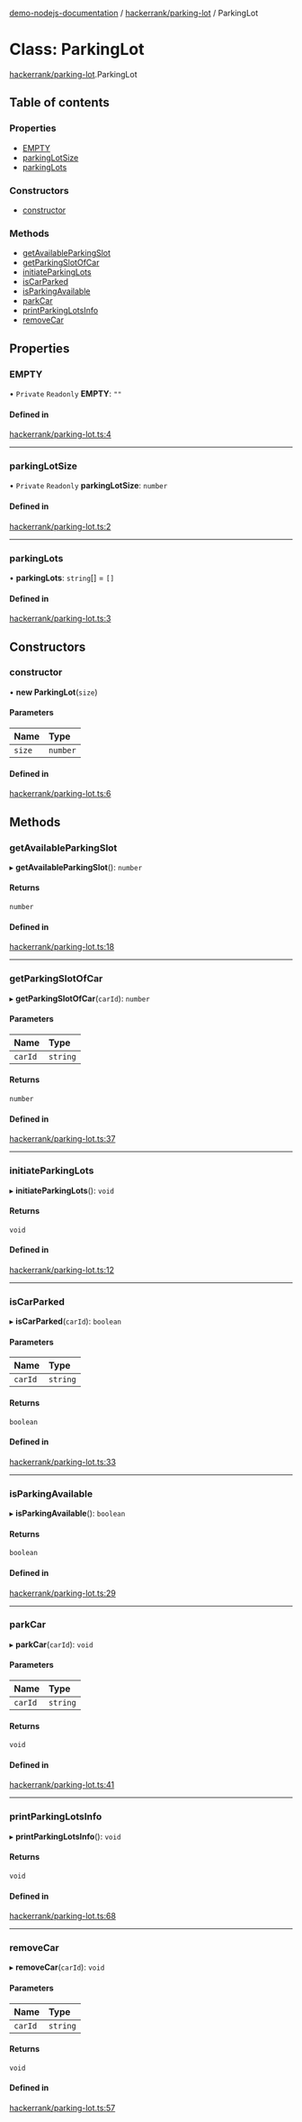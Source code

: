 [demo-nodejs-documentation](../README.md) / [hackerrank/parking-lot](../modules/hackerrank_parking_lot.md) / ParkingLot

# Class: ParkingLot

[hackerrank/parking-lot](../modules/hackerrank_parking_lot.md).ParkingLot

## Table of contents

### Properties

- [EMPTY](hackerrank_parking_lot.ParkingLot.md#empty)
- [parkingLotSize](hackerrank_parking_lot.ParkingLot.md#parkinglotsize)
- [parkingLots](hackerrank_parking_lot.ParkingLot.md#parkinglots)

### Constructors

- [constructor](hackerrank_parking_lot.ParkingLot.md#constructor)

### Methods

- [getAvailableParkingSlot](hackerrank_parking_lot.ParkingLot.md#getavailableparkingslot)
- [getParkingSlotOfCar](hackerrank_parking_lot.ParkingLot.md#getparkingslotofcar)
- [initiateParkingLots](hackerrank_parking_lot.ParkingLot.md#initiateparkinglots)
- [isCarParked](hackerrank_parking_lot.ParkingLot.md#iscarparked)
- [isParkingAvailable](hackerrank_parking_lot.ParkingLot.md#isparkingavailable)
- [parkCar](hackerrank_parking_lot.ParkingLot.md#parkcar)
- [printParkingLotsInfo](hackerrank_parking_lot.ParkingLot.md#printparkinglotsinfo)
- [removeCar](hackerrank_parking_lot.ParkingLot.md#removecar)

## Properties

### EMPTY

• `Private` `Readonly` **EMPTY**: ``""``

#### Defined in

[hackerrank/parking-lot.ts:4](https://github.com/BhaskarMantralaHub/demo-nodejs/blob/fb8f461/src/hackerrank/parking-lot.ts#L4)

___

### parkingLotSize

• `Private` `Readonly` **parkingLotSize**: `number`

#### Defined in

[hackerrank/parking-lot.ts:2](https://github.com/BhaskarMantralaHub/demo-nodejs/blob/fb8f461/src/hackerrank/parking-lot.ts#L2)

___

### parkingLots

• **parkingLots**: `string`[] = `[]`

#### Defined in

[hackerrank/parking-lot.ts:3](https://github.com/BhaskarMantralaHub/demo-nodejs/blob/fb8f461/src/hackerrank/parking-lot.ts#L3)

## Constructors

### constructor

• **new ParkingLot**(`size`)

#### Parameters

| Name | Type |
| :------ | :------ |
| `size` | `number` |

#### Defined in

[hackerrank/parking-lot.ts:6](https://github.com/BhaskarMantralaHub/demo-nodejs/blob/fb8f461/src/hackerrank/parking-lot.ts#L6)

## Methods

### getAvailableParkingSlot

▸ **getAvailableParkingSlot**(): `number`

#### Returns

`number`

#### Defined in

[hackerrank/parking-lot.ts:18](https://github.com/BhaskarMantralaHub/demo-nodejs/blob/fb8f461/src/hackerrank/parking-lot.ts#L18)

___

### getParkingSlotOfCar

▸ **getParkingSlotOfCar**(`carId`): `number`

#### Parameters

| Name | Type |
| :------ | :------ |
| `carId` | `string` |

#### Returns

`number`

#### Defined in

[hackerrank/parking-lot.ts:37](https://github.com/BhaskarMantralaHub/demo-nodejs/blob/fb8f461/src/hackerrank/parking-lot.ts#L37)

___

### initiateParkingLots

▸ **initiateParkingLots**(): `void`

#### Returns

`void`

#### Defined in

[hackerrank/parking-lot.ts:12](https://github.com/BhaskarMantralaHub/demo-nodejs/blob/fb8f461/src/hackerrank/parking-lot.ts#L12)

___

### isCarParked

▸ **isCarParked**(`carId`): `boolean`

#### Parameters

| Name | Type |
| :------ | :------ |
| `carId` | `string` |

#### Returns

`boolean`

#### Defined in

[hackerrank/parking-lot.ts:33](https://github.com/BhaskarMantralaHub/demo-nodejs/blob/fb8f461/src/hackerrank/parking-lot.ts#L33)

___

### isParkingAvailable

▸ **isParkingAvailable**(): `boolean`

#### Returns

`boolean`

#### Defined in

[hackerrank/parking-lot.ts:29](https://github.com/BhaskarMantralaHub/demo-nodejs/blob/fb8f461/src/hackerrank/parking-lot.ts#L29)

___

### parkCar

▸ **parkCar**(`carId`): `void`

#### Parameters

| Name | Type |
| :------ | :------ |
| `carId` | `string` |

#### Returns

`void`

#### Defined in

[hackerrank/parking-lot.ts:41](https://github.com/BhaskarMantralaHub/demo-nodejs/blob/fb8f461/src/hackerrank/parking-lot.ts#L41)

___

### printParkingLotsInfo

▸ **printParkingLotsInfo**(): `void`

#### Returns

`void`

#### Defined in

[hackerrank/parking-lot.ts:68](https://github.com/BhaskarMantralaHub/demo-nodejs/blob/fb8f461/src/hackerrank/parking-lot.ts#L68)

___

### removeCar

▸ **removeCar**(`carId`): `void`

#### Parameters

| Name | Type |
| :------ | :------ |
| `carId` | `string` |

#### Returns

`void`

#### Defined in

[hackerrank/parking-lot.ts:57](https://github.com/BhaskarMantralaHub/demo-nodejs/blob/fb8f461/src/hackerrank/parking-lot.ts#L57)
